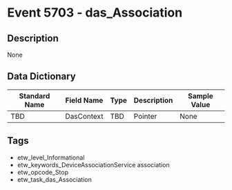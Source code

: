 # Event 5703 - das_Association

## Description
None

## Data Dictionary
|Standard Name|Field Name|Type|Description|Sample Value|
|---|---|---|---|---|
|TBD|DasContext|TBD|Pointer|None|None|

## Tags
* etw_level_Informational
* etw_keywords_DeviceAssociationService association
* etw_opcode_Stop
* etw_task_das_Association